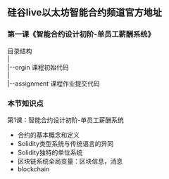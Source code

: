 ## 硅谷live以太坊智能合约频道官方地址

### 第一课《智能合约设计初阶-单员工薪酬系统》

目录结构
  <br/>|
  <br/>|--orgin 课程初始代码
  <br/>|
  <br/>|--assignment 课程作业提交代码
<br/> 
### 本节知识点
第1课：智能合约设计初阶-单员工薪酬系统
- 合约的基本概念和定义
- Solidity类型系统与传统语言的异同
- Solidity独特的单位系统
- 区块链系统全局变量：区块信息，消息
- blockchain
